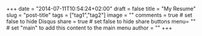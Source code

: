 +++
date = "2014-07-11T10:54:24+02:00"
draft = false
title = "My Resume"
slug = "post-title"
tags = ["tag1","tag2"]
image = ""
comments = true	# set false to hide Disqus
share = true	# set false to hide share buttons
menu= ""		# set "main" to add this content to the main menu
author = ""
+++
